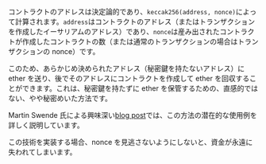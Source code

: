 コントラクトのアドレスは決定論的であり、`keccak256(address, nonce)`によって計算されます。`address`はコントラクトのアドレス（またはトランザクションを作成したイーサリアムのアドレス）であり、`nonce`は産み出されたコントラクトが作成したコントラクトの数（または通常のトランザクションの場合はトランザクションの nonce）です。

このため、あらかじめ決められたアドレス（秘密鍵を持たないアドレス）に ether を送り、後でそのアドレスにコントラクトを作成して ether を回収することができます。これは、秘密鍵を持たずに ether を保管するための、直感的ではない、やや秘密めいた方法です。

Martin Swende 氏による興味深い[blog post](https://swende.se/blog/Ethereum_quirks_and_vulns.html)では、この方法の潜在的な使用例を詳しく説明しています。

この技術を実装する場合、nonce を見逃さないようにしないと、資金が永遠に失われてしまいます。
